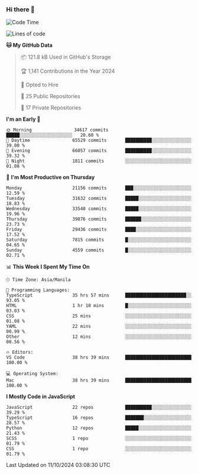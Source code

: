 ### Hi there 👋

<!--START_SECTION:waka-->
![Code Time](http://img.shields.io/badge/Code%20Time-1%2C186%20hrs-blue)

![Lines of code](https://img.shields.io/badge/From%20Hello%20World%20I%27ve%20Written-67.2%20million%20lines%20of%20code-blue)

**🐱 My GitHub Data** 

> 📦 121.8 kB Used in GitHub's Storage 
 > 
> 🏆 1,141 Contributions in the Year 2024
 > 
> 💼 Opted to Hire
 > 
> 📜 25 Public Repositories 
 > 
> 🔑 17 Private Repositories 
 > 
**I'm an Early 🐤** 

```text
🌞 Morning                34617 commits       █████░░░░░░░░░░░░░░░░░░░░   20.60 % 
🌆 Daytime                65529 commits       ██████████░░░░░░░░░░░░░░░   39.00 % 
🌃 Evening                66057 commits       ██████████░░░░░░░░░░░░░░░   39.32 % 
🌙 Night                  1811 commits        ░░░░░░░░░░░░░░░░░░░░░░░░░   01.08 % 
```
📅 **I'm Most Productive on Thursday** 

```text
Monday                   21156 commits       ███░░░░░░░░░░░░░░░░░░░░░░   12.59 % 
Tuesday                  31632 commits       █████░░░░░░░░░░░░░░░░░░░░   18.83 % 
Wednesday                33540 commits       █████░░░░░░░░░░░░░░░░░░░░   19.96 % 
Thursday                 39876 commits       ██████░░░░░░░░░░░░░░░░░░░   23.73 % 
Friday                   29436 commits       ████░░░░░░░░░░░░░░░░░░░░░   17.52 % 
Saturday                 7815 commits        █░░░░░░░░░░░░░░░░░░░░░░░░   04.65 % 
Sunday                   4559 commits        █░░░░░░░░░░░░░░░░░░░░░░░░   02.71 % 
```


📊 **This Week I Spent My Time On** 

```text
🕑︎ Time Zone: Asia/Manila

💬 Programming Languages: 
TypeScript               35 hrs 57 mins      ███████████████████████░░   93.05 % 
HTML                     1 hr 10 mins        █░░░░░░░░░░░░░░░░░░░░░░░░   03.03 % 
CSS                      25 mins             ░░░░░░░░░░░░░░░░░░░░░░░░░   01.08 % 
YAML                     22 mins             ░░░░░░░░░░░░░░░░░░░░░░░░░   00.99 % 
Other                    12 mins             ░░░░░░░░░░░░░░░░░░░░░░░░░   00.56 % 

🔥 Editors: 
VS Code                  38 hrs 39 mins      █████████████████████████   100.00 % 

💻 Operating System: 
Mac                      38 hrs 39 mins      █████████████████████████   100.00 % 
```

**I Mostly Code in JavaScript** 

```text
JavaScript               22 repos            ██████████░░░░░░░░░░░░░░░   39.29 % 
TypeScript               16 repos            ███████░░░░░░░░░░░░░░░░░░   28.57 % 
Python                   12 repos            █████░░░░░░░░░░░░░░░░░░░░   21.43 % 
SCSS                     1 repo              ░░░░░░░░░░░░░░░░░░░░░░░░░   01.79 % 
CSS                      1 repo              ░░░░░░░░░░░░░░░░░░░░░░░░░   01.79 % 
```




 Last Updated on 11/10/2024 03:08:30 UTC
<!--END_SECTION:waka-->
